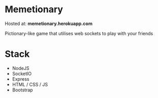 # Memetionary

Hosted at: <b>memetionary.herokuapp.com</b>

Pictionary-like game that utilises web sockets to play with your friends

<h1>Stack</h1>

- NodeJS
- SocketIO
- Express
- HTML / CSS / JS
- Bootstrap

